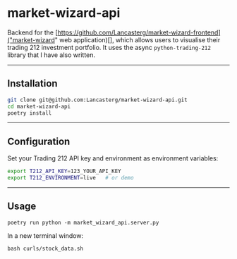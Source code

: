 # market-wizard-api

Backend for the [https://github.com/Lancasterg/market-wizard-frontend]("market-wizard" web application)[], which allows users to visualise their trading 212 investment portfolio. It uses the async `python-trading-212` library that I have also written. 

---

## Installation

```bash
git clone git@github.com:Lancasterg/market-wizard-api.git
cd market-wizard-api
poetry install
````

---

## Configuration

Set your Trading 212 API key and environment as environment variables:

```bash
export T212_API_KEY=123_YOUR_API_KEY
export T212_ENVIRONMENT=live   # or demo
```

---

## Usage

```
poetry run python -m market_wizard_api.server.py
```
In a new terminal window:

```
bash curls/stock_data.sh
```